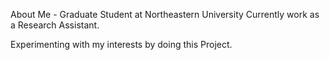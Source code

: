 About Me - Graduate Student at Northeastern University
Currently work as a Research Assistant.

Experimenting with my interests by doing this Project.
